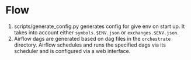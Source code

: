 # Flow

1. scripts/generate_config.py generates config for give env on start up. It takes into account either `symbols.$ENV.json` or `exchanges.$ENV.json`.
2. Airflow dags are generated based on dag files in the `orchestrate` directory. Airflow schedules and runs the specified dags via its scheduler and is configured via a web interface.